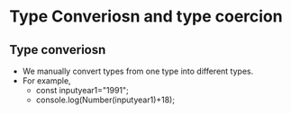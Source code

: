 # Type Converiosn and type coercion

## Type converiosn

  * We manually convert types from one type into different types.
  * For example,
      * const inputyear1="1991";
      * console.log(Number(inputyear1)+18);
